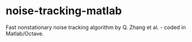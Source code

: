 # noise-tracking-matlab
Fast nonstationary noise tracking algorithm by Q. Zhang et al. - coded in Matlab/Octave.
